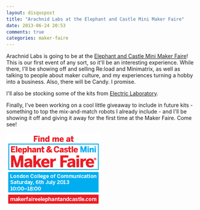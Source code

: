 ```yaml
---
layout: disquspost
title: "Arachnid Labs at the Elephant and Castle Mini Maker Faire"
date: 2013-06-24 20:53
comments: true
categories: maker-faire
---
```


Arachnid Labs is going to be at the <a href="http://makerfaireelephantandcastle.com/">Elephant and Castle Mini Maker Faire</a>! This is our first event of any sort, so it'll be an interesting experience. While there, I'll be showing off and selling Re:load and Minimatrix, as well as talking to people about maker culture, and my experiences turning a hobby into a business. Also, there will be Candy. I promise.

I'll also be stocking some of the kits from <a href="https://www.tindie.com/stores/electriclaboratory/">Electric Laboratory</a>.

Finally, I've been working on a cool little giveaway to include in future kits - something to top the mix-and-match robots I already include - and I'll be showing it off and giving it away for the first time at the Maker Faire. Come see!

<a href="http://makerfaireelephantandcastle.com/"><img src="/images/ecmmf.png"></a>
